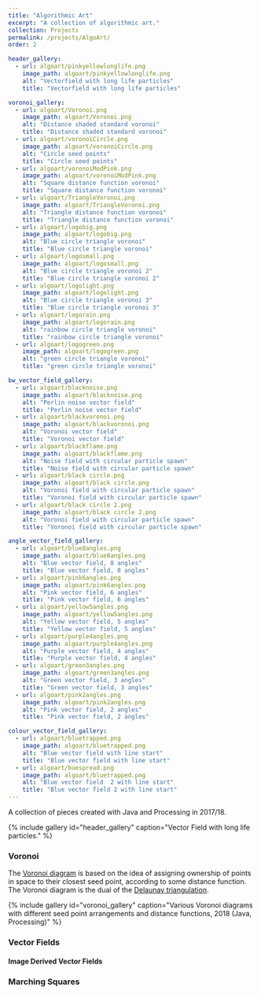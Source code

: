 ```yaml
---
title: "Algorithmic Art"
excerpt: "A collection of algorithmic art."
collection: Projects
permalink: /projects/AlgoArt/
order: 2

header_gallery:
  - url: algoart/pinkyellowlonglife.png
    image_path: algoart/pinkyellowlonglife.png
    alt: "Vectorfield with long life particles"
    title: "Vectorfield with long life particles"

voronoi_gallery:
  - url: algoart/Voronoi.png
    image_path: algoart/Voronoi.png
    alt: "Distance shaded standard voronoi"
    title: "Distance shaded standard voronoi"
  - url: algoart/voronoiCircle.png
    image_path: algoart/voronoiCircle.png
    alt: "Circle seed points"
    title: "Circle seed points"
  - url: algoart/voronoiModPink.png
    image_path: algoart/voronoiModPink.png
    alt: "Square distance function voronoi"
    title: "Square distance function voronoi"
  - url: algoart/TriangleVoronoi.png
    image_path: algoart/TriangleVoronoi.png
    alt: "Triangle distance function voronoi"
    title: "Triangle distance function voronoi"
  - url: algoart/logobig.png
    image_path: algoart/logobig.png
    alt: "Blue circle triangle voronoi"
    title: "Blue circle triangle voronoi"
  - url: algoart/logosmall.png
    image_path: algoart/logosmall.png
    alt: "Blue circle triangle voronoi 2"
    title: "Blue circle triangle voronoi 2"
  - url: algoart/logolight.png
    image_path: algoart/logolight.png
    alt: "Blue circle triangle voronoi 3"
    title: "Blue circle triangle voronoi 3"
  - url: algoart/logorain.png
    image_path: algoart/logorain.png
    alt: "rainbow circle triangle voronoi"
    title: "rainbow circle triangle voronoi"
  - url: algoart/logogreen.png
    image_path: algoart/logogreen.png
    alt: "green circle triangle voronoi"
    title: "green circle triangle voronoi"

bw_vector_field_gallery:
  - url: algoart/blacknoise.png
    image_path: algoart/blacknoise.png
    alt: "Perlin noise vector field"
    title: "Perlin noise vector field"
  - url: algoart/blackvoronoi.png
    image_path: algoart/blackvoronoi.png
    alt: "Voronoi vector field"
    title: "Voronoi vector field"
  - url: algoart/blackflame.png
    image_path: algoart/blackflame.png
    alt: "Noise field with circular particle spawn"
    title: "Noise field with circular particle spawn"
  - url: algoart/black circle.png
    image_path: algoart/black circle.png
    alt: "Voronoi field with circular particle spawn"
    title: "Voronoi field with circular particle spawn"
  - url: algoart/black circle 2.png
    image_path: algoart/black circle 2.png
    alt: "Voronoi field with circular particle spawn"
    title: "Voronoi field with circular particle spawn"

angle_vector_field_gallery:
  - url: algoart/blue8angles.png
    image_path: algoart/blue8angles.png
    alt: "Blue vector field, 8 angles"
    title: "Blue vector field, 8 angles"
  - url: algoart/pink6angles.png
    image_path: algoart/pink6angles.png
    alt: "Pink vector field, 6 angles"
    title: "Pink vector field, 6 angles"
  - url: algoart/yellow5angles.png
    image_path: algoart/yellow5angles.png
    alt: "Yellow vector field, 5 angles"
    title: "Yellow vector field, 5 angles"
  - url: algoart/purple4angles.png
    image_path: algoart/purple4angles.png
    alt: "Purple vector field, 4 angles"
    title: "Purple vector field, 4 angles"
  - url: algoart/green3angles.png
    image_path: algoart/green3angles.png
    alt: "Green vector field, 3 angles"
    title: "Green vector field, 3 angles"
  - url: algoart/pink2angles.png
    image_path: algoart/pink2angles.png
    alt: "Pink vector field, 2 angles"
    title: "Pink vector field, 2 angles"

colour_vector_field_gallery:
  - url: algoart/bluetrapped.png
    image_path: algoart/bluetrapped.png
    alt: "Blue vector field with line start"
    title: "Blue vector field with line start"
  - url: algoart/buespread.png
    image_path: algoart/bluetrapped.png
    alt: "Blue vector field  2 with line start"
    title: "Blue vector field 2 with line start"
---
```


A collection of pieces created with Java and Processing in 2017/18.

{% include gallery id="header_gallery" caption="Vector Field with long life particles." %}

### Voronoi

The [Voronoi diagram](https://en.wikipedia.org/wiki/Voronoi_diagram) is based on the idea of assigning ownership of points in space to their closest seed point, according to some distance function. The Voronoi diagram is the dual of the [Delaunay triangulation](https://en.wikipedia.org/wiki/Delaunay_triangulation).

{% include gallery id="voronoi_gallery" caption="Various Voronoi diagrams with different seed point arrangements and distance functions, 2018 (Java, Processing)" %}

### Vector Fields

#### Image Derived Vector Fields

### Marching Squares